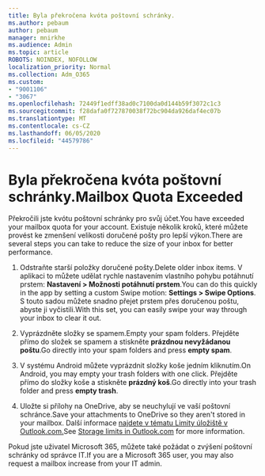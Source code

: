 ```yaml
---
title: Byla překročena kvóta poštovní schránky.
ms.author: pebaum
author: pebaum
manager: mnirkhe
ms.audience: Admin
ms.topic: article
ROBOTS: NOINDEX, NOFOLLOW
localization_priority: Normal
ms.collection: Adm_O365
ms.custom:
- "9001106"
- "3067"
ms.openlocfilehash: 72449f1edff38ad0c7100da0d144b59f3072c1c3
ms.sourcegitcommit: f28dafa0f727870038f72bc904da926daf4ec07b
ms.translationtype: MT
ms.contentlocale: cs-CZ
ms.lasthandoff: 06/05/2020
ms.locfileid: "44579786"
---
```

# <a name="mailbox-quota-exceeded"></a><span data-ttu-id="2fd34-102">Byla překročena kvóta poštovní schránky.</span><span class="sxs-lookup"><span data-stu-id="2fd34-102">Mailbox Quota Exceeded</span></span>

<span data-ttu-id="2fd34-103">Překročili jste kvótu poštovní schránky pro svůj účet.</span><span class="sxs-lookup"><span data-stu-id="2fd34-103">You have exceeded your mailbox quota for your account.</span></span> <span data-ttu-id="2fd34-104">Existuje několik kroků, které můžete provést ke zmenšení velikosti doručené pošty pro lepší výkon.</span><span class="sxs-lookup"><span data-stu-id="2fd34-104">There are several steps you can take to reduce the size of your inbox for better performance.</span></span>

1. <span data-ttu-id="2fd34-105">Odstraňte starší položky doručené pošty.</span><span class="sxs-lookup"><span data-stu-id="2fd34-105">Delete older inbox items.</span></span> <span data-ttu-id="2fd34-106">V aplikaci to můžete udělat rychle nastavením vlastního pohybu potáhnutí prstem: **Nastavení > Možnosti potáhnutí prstem**.</span><span class="sxs-lookup"><span data-stu-id="2fd34-106">You can do this quickly in the app by setting a custom Swipe motion: **Settings > Swipe Options**.</span></span> <span data-ttu-id="2fd34-107">S touto sadou můžete snadno přejet prstem přes doručenou poštu, abyste ji vyčistili.</span><span class="sxs-lookup"><span data-stu-id="2fd34-107">With this set, you can easily swipe your way through your inbox to clear it out.</span></span>

2. <span data-ttu-id="2fd34-108">Vyprázdněte složky se spamem.</span><span class="sxs-lookup"><span data-stu-id="2fd34-108">Empty your spam folders.</span></span> <span data-ttu-id="2fd34-109">Přejděte přímo do složek se spamem a stiskněte **prázdnou nevyžádanou poštu**.</span><span class="sxs-lookup"><span data-stu-id="2fd34-109">Go directly into your spam folders and press **empty spam**.</span></span>

3. <span data-ttu-id="2fd34-110">V systému Android můžete vyprázdnit složky koše jedním kliknutím.</span><span class="sxs-lookup"><span data-stu-id="2fd34-110">On Android, you may empty your trash folders with one click.</span></span> <span data-ttu-id="2fd34-111">Přejděte přímo do složky koše a stiskněte **prázdný koš**.</span><span class="sxs-lookup"><span data-stu-id="2fd34-111">Go directly into your trash folder and press **empty trash**.</span></span> 

4. <span data-ttu-id="2fd34-112">Uložte si přílohy na OneDrive, aby se neuchylují ve vaší poštovní schránce.</span><span class="sxs-lookup"><span data-stu-id="2fd34-112">Save your attachments to OneDrive so they aren't stored in your mailbox.</span></span> <span data-ttu-id="2fd34-113">Další informace [najdete v tématu Limity úložiště v Outlook.com.](https://support.office.com/article/storage-limits-in-outlook-com-7ac99134-69e5-4619-ac0b-2d313bba5e9e)</span><span class="sxs-lookup"><span data-stu-id="2fd34-113">See [Storage limits in Outlook.com](https://support.office.com/article/storage-limits-in-outlook-com-7ac99134-69e5-4619-ac0b-2d313bba5e9e) for more information.</span></span> 

<span data-ttu-id="2fd34-114">Pokud jste uživatel Microsoft 365, můžete také požádat o zvýšení poštovní schránky od správce IT.</span><span class="sxs-lookup"><span data-stu-id="2fd34-114">If you are a Microsoft 365 user, you may also request a mailbox increase from your IT admin.</span></span>